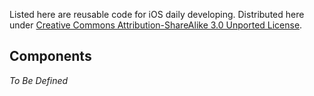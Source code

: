 Listed here are reusable code for iOS daily developing. Distributed here under [Creative Commons Attribution-ShareAlike 3.0 Unported License](http://creativecommons.org/licenses/by-sa/3.0/).

## Components

_To Be Defined_